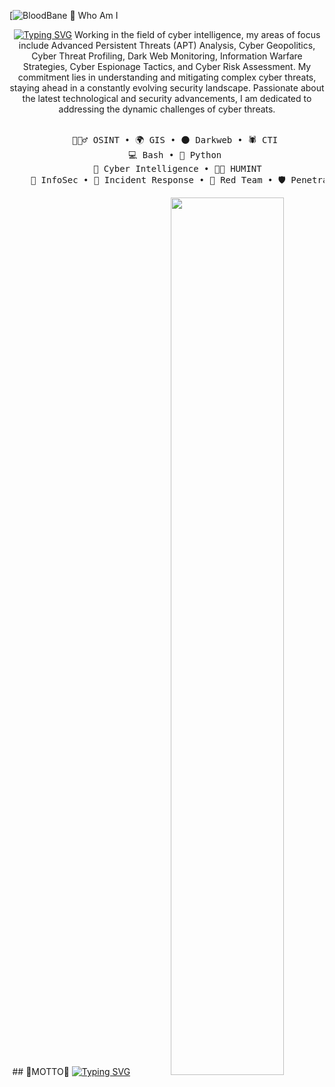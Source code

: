 [![BloodBane](https://img.shields.io/badge/MadeBy-Bloodbane-red) 👤 
                         Who Am I 
<div align="center">
<a href="https://git.io/typing-svg"><img src="https://readme-typing-svg.demolab.com?font=Fira+Code&weight=800&size=16&pause=1000&color=F70202&background=47FBFF00&vCenter=true&multiline=true&width=441&height=62&lines=I'm+Emre%2C+an+Intelligence+Analyst+and+Red+Teamer." alt="Typing SVG" /></a>
    Working in the field of cyber intelligence, my areas of focus include Advanced Persistent Threats (APT) Analysis, Cyber Geopolitics, 
Cyber Threat Profiling, Dark Web Monitoring, Information Warfare Strategies, Cyber Espionage Tactics, and Cyber Risk Assessment. 
My commitment lies in understanding and mitigating complex cyber threats, staying ahead in a constantly evolving security landscape. 
Passionate about the latest technological and security advancements, I am dedicated to addressing the dynamic challenges of cyber threats.    
<br><br>
<pre>
    🕵🏻‍♂️ OSINT • 🌍 GIS • 🌑 Darkweb • 🕷️ CTI 
    💻 Bash • 🐍 Python 
    🧠 Cyber Intelligence • 🧑‍💼 HUMINT
    🔐 InfoSec • 🚨 Incident Response • 🥷 Red Team • 🛡️ Penetration Test  
</pre>
## 🧠MOTTO🧠
<a href="https://git.io/typing-svg"><img src="https://readme-typing-svg.demolab.com?font=Fira+Code&size=13&pause=1000&color=7051F7&multiline=true&width=435&lines=Searching+for+vulnerabilities+in+machines+is+foolish.;Look+for+vulnerabilities+in+the+deep+desires+of+humans." alt="Typing SVG" /></a>
<img src="https://github.com/emrekybs/emrekybs/blob/main/dadsa.jpeg" width="60%"/>
<br><br>
